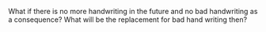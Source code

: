 What if there is no more handwriting in the future and no bad handwriting as a consequence? What will be the replacement for bad hand writing then?
